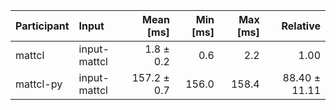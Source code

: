 | Participant | Input | Mean [ms] | Min [ms] | Max [ms] | Relative |
|:---|:---|---:|---:|---:|---:|
| mattcl | input-mattcl | 1.8 ± 0.2 | 0.6 | 2.2 | 1.00 |
| mattcl-py | input-mattcl | 157.2 ± 0.7 | 156.0 | 158.4 | 88.40 ± 11.11 |
